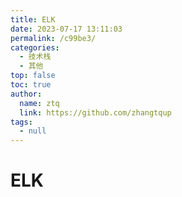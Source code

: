 ```yaml
---
title: ELK
date: 2023-07-17 13:11:03
permalink: /c99be3/
categories: 
  - 技术栈
  - 其他
top: false
toc: true
author: 
  name: ztq
  link: https://github.com/zhangtqup
tags: 
  - null
---
```

# ELK

